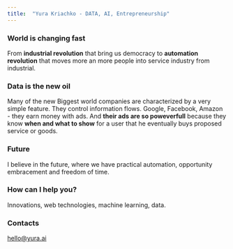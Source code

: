 ```yaml
---
title:  "Yura Kriachko - DATA, AI, Entrepreneurship"
---
```


### World is changing fast
From **industrial revolution** that bring us democracy to **automation revolution** that moves more an more people into service industry from industrial.

### Data is the new oil
Many of the new Biggest world companies are characterized by a very simple feature. They control information flows. Google, Facebook, Amazon - they earn money with ads. And **their ads are so poweverfull** because they know **when and what to show** for a user that he eventually buys proposed service or goods.

### Future
I believe in the future, where we have practical automation, opportunity embracement and freedom of time.

### How can I help you?
Innovations, web technologies, machine learning, data.

### Contacts
hello@yura.ai
